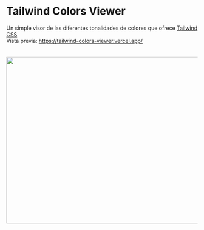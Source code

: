 # Tailwind Colors Viewer

Un simple visor de las diferentes tonalidades de colores que ofrece [Tailwind CSS](https://tailwindcss.com/) \
Vista previa: https://tailwind-colors-viewer.vercel.app/ \
\
\
<img src="https://i.imgur.com/Hy9CsIU.jpeg" style="height: 439px; width:780px;"/>
